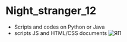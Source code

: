 # Night_stranger_12
+ Scripts and codes on Python or Java
+ scripts JS and HTML/CSS documents
![ЯП](https://cs11.pikabu.ru/post_img/2019/08/23/8/1566565364188481633.jpg)
